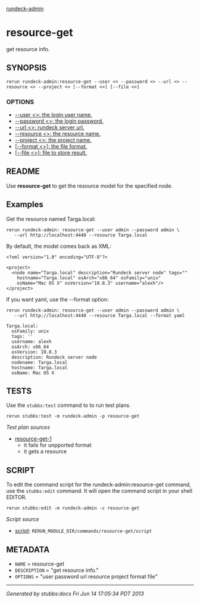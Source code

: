 [rundeck-admin](../../index.html)
# resource-get 

get resource info.

## SYNOPSIS

    rerun rundeck-admin:resource-get --user <> --password <> --url <> --resource <> --project <> [--format <>] [--file <>]

### OPTIONS

* [    --user <>: the login user name.](../../options/user/index.html)
* [    --password <>: the login password.](../../options/password/index.html)
* [    --url <>: rundeck server url.](../../options/url/index.html)
* [    --resource <>: the resource name.](../../options/resource/index.html)
* [    --project <>: the project name.](../../options/project/index.html)
* [   [--format <>]: the file format.](../../options/format/index.html)
* [   [--file <>]: file to store result.](../../options/file/index.html)

## README

Use **resource-get** to get the resource model for the specified node.

Examples
--------

Get the resource named Targa.local:

    rerun rundeck-admin: resource-get --user admin --password admin \
       --url http://localhost:4440 --resource Targa.local
       
By default, the model comes back as XML:

    <?xml version="1.0" encoding="UTF-8"?>

    <project>
      <node name="Targa.local" description="Rundeck server node" tags="" 
        hostname="Targa.local" osArch="x86_64" osFamily="unix" 
        osName="Mac OS X" osVersion="10.8.3" username="alexh"/>
    </project>       

If you want yaml, use the --format option:

    rerun rundeck-admin: resource-get --user admin --password admin \
       --url http://localhost:4440 --resource Targa.local --format yaml

    Targa.local:
      osFamily: unix
      tags: ''
      username: alexh
      osArch: x86_64
      osVersion: 10.8.3
      description: Rundeck server node
      nodename: Targa.local
      hostname: Targa.local
      osName: Mac OS X

## TESTS

Use the `stubbs:test` command to to run test plans.

    rerun stubbs:test -m rundeck-admin -p resource-get

*Test plan sources*

* [resource-get-1](../../tests/resource-get-1.html)
  * it fails for unpported format
  * it gets a resource

## SCRIPT

To edit the command script for the rundeck-admin:resource-get command, 
use the `stubbs:edit`
command. It will open the command script in your shell EDITOR.

    rerun stubbs:edit -m rundeck-admin -c resource-get

*Script source*

* [script](script.html): `RERUN_MODULE_DIR/commands/resource-get/script`

## METADATA

* `NAME` = resource-get
* `DESCRIPTION` = "get resource info."
* `OPTIONS` = "user password url resource project format file"

----

*Generated by stubbs:docs Fri Jun 14 17:05:34 PDT 2013*

